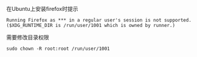 在Ubuntu上安装firefox时提示
```shell
Running Firefox as *** in a regular user's session is not supported.  ($XDG_RUNTIME_DIR is /run/user/1001 which is owned by runner.)
```
需要修改目录权限
```shell
sudo chown -R root:root /run/user/1001
```
